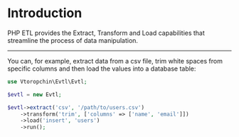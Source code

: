 # Introduction

PHP ETL provides the Extract, Transform and Load capabilities that streamline the process of data manipulation.

---

You can, for example, extract data from a csv file, trim white spaces from specific columns and then load the values into a database table:

```php
use Vtoropchin\Evtl\Evtl;

$evtl = new Evtl;

$evtl->extract('csv', '/path/to/users.csv')
    ->transform('trim', ['columns' => ['name', 'email']])
    ->load('insert', 'users')
    ->run();
```

